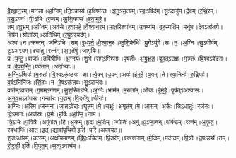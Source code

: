 

  
वै॒श्वा॒न॒रम्।मन॑सा।अ॒ग्निम्।नि॒ऽचाय्य॑।ह॒विष्म॑न्तः।अ॒नु॒ऽस॒त्यम्।स्वः॒ऽविद॑म्।सु॒ऽदानु॑म्।दे॒वम्।र॒थि॒रम्।व॒सु॒ऽयवः॑।गीः॒ऽभिः।र॒ण्वम्।कु॒शि॒कासः॑।ह॒वा॒म॒हे॒॥  
तम्।शु॒भ्रम्।अ॒ग्निम्।अव॑से।ह॒वा॒म॒हे॒।वै॒श्वा॒न॒रम्।मा॒त॒रिश्वा॑नम्।उ॒क्थ्य॑म्।बृह॒स्पति॑म्।मनु॑षः।दे॒वऽता॑तये।विप्र॑म्।श्रोता॑रम्।अति॑थिम्।र॒घु॒ऽस्यद॑म्॥  
अश्वः॑।न।क्रन्द॑न्।जनि॑ऽभिः।सम्।इ॒ध्य॒ते॒।वै॒श्वा॒न॒रः।कु॒शि॒केभिः॑।यु॒गेऽयु॑गे।सः।नः॒।अ॒ग्निः।सु॒ऽवीर्य॑म्।सु॒ऽअश्व्यम्।दधा॑तु।रत्न॑म्।अ॒मृते॑षु॑।जागृ॑विः॥  
प्र।य॒न्तु॒।वाजाः॑।तवि॑षीभिः।अ॒ग्नयः॑।शु॒भे।सम्ऽमि॑श्लाः।पृष॑तीः।अ॒यु॒क्ष॒त॒।बृ॒ह॒त्ऽउक्षः॑।म॒रुतः॑।वि॒श्वऽवे॑दसः।प्र।वे॒प॒य॒न्ति॒।पर्व॑तान्।अदा॑भ्याः॥  
अ॒ग्नि॒ऽश्रियः॑।म॒रुतः॑।वि॒श्वऽकृ॑ष्टयः।आ।त्वे॒षम्।उ॒ग्रम्।अवः॑।ई॒म॒हे॒।व॒यम्।ते।स्वा॒निनः॑।रु॒द्रियाः॑।व॒र्षऽनि॑र्निजः।सिं॒हाः।न।हे॒षऽक्र॑तवः।सु॒ऽदान॑वः॥  
व्रात॑म्ऽव्रातम्।ग॒णम्ऽग॑णम्।सु॒श॒स्तिऽभिः॑।अ॒ग्नेः।भाम॑म्।म॒रुता॑म्।ओजः॑।ई॒म॒हे॒।पृष॑त्ऽअश्वासः।अ॒न॒व॒भ्रऽरा॑धसः।गन्ता॑रः।य॒ज्ञम्।वि॒दथे॑षु।धीराः॑॥  
अ॒ग्निः।अ॒स्मि॒।जन्म॑ना।जा॒तऽवे॑दाः।घृ॒तम्।मे॒।चक्षुः॑।अ॒मृत॑म्।मे॒।आ॒सन्।अ॒र्कः।त्रि॒ऽधातुः॑।रज॑सः।वि॒ऽमानः॑।अज॑स्रः।घ॒र्मः।ह॒विः।अ॒स्मि॒।नाम॑॥  
त्रि॒ऽभिः।प॒वित्रैः॑।अपु॑पोत्।हि।अ॒र्कम्।हृ॒दा।म॒तिम्।ज्योतिः॑।अनु॑।प्र॒ऽजा॒नन्।वर्षि॑ष्ठम्।रत्न॑म्।अ॒कृ॒त॒।स्व॒धाभिः॑।आत्।इत्।द्यावा॑पृथि॒वी इति॑।परि॑।अ॒प॒श्य॒त्॥  
श॒तऽधा॑रम्।उत्स॑म्।अक्षी॑यमाणम्।वि॒पः॒ऽचित॑म्।पि॒तर॑म्।वक्त्वा॑नाम्।मे॒ळिम्।मद॑न्तम्।पि॒त्रोः।उ॒पऽस्थे॑।तम्।रो॒द॒सी॒ इति॑।पि॒पृ॒त॒म्।स॒त्य॒ऽवाच॑म्॥  
